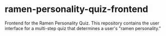 # ramen-personality-quiz-frontend
Frontend for the Ramen Personality Quiz. This repository contains the user interface for a multi-step quiz that determines a user's "ramen personality."
